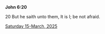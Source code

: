 **John 6:20**

20 But he saith unto them, It is I; be not afraid.

[Saturday 15-March, 2025](https://getbible.life/kjv/John/6/20)
